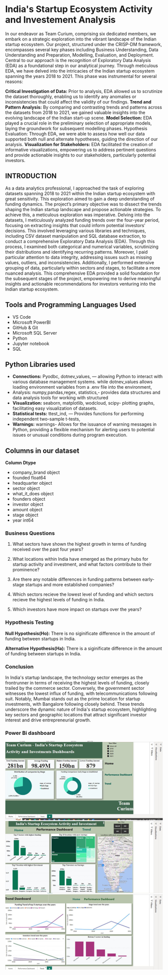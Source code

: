 # India's Startup Ecosystem Activity and Investement Analysis
In our endeavor as Team Curium, comprising six dedicated members, we embark on a strategic exploration into the vibrant landscape of the Indian startup ecosystem. Our project, structured under the CRISP-DM framework, encompasses several key phases including Business Understanding, Data Understanding and Preparation, Modelling, Evaluation, and Deployment. Central to our approach is the recognition of Exploratory Data Analysis (EDA) as a foundational step in our analytical journey. Through meticulous EDA, we have delved into the intricacies of the Indian startup ecosystem spanning the years 2018 to 2021. This phase was instrumental for several reasons:

**Critical Investigation of Data:** Prior to analysis, EDA allowed us to scrutinize the dataset thoroughly, enabling us to identify any anomalies or inconsistencies that could affect the validity of our findings.
**Trend and Pattern Analysis:** By comparing and contrasting trends and patterns across the datasets from 2018 to 2021, we gained valuable insights into the evolving landscape of the Indian start-up scene.
**Model Selection:** EDA played a crucial role in the preliminary selection of appropriate models, laying the groundwork for subsequent modelling phases.
Hypothesis Evaluation: Through EDA, we were able to assess how well our data supported both null and alternate hypotheses, guiding the direction of our analysis.
**Visualization for Stakeholders:** EDA facilitated the creation of informative visualizations, empowering us to address pertinent questions and provide actionable insights to our stakeholders, particularly potential investors.

## INTRODUCTION
As a data analytics professional, I approached the task of exploring datasets spanning 2018 to 2021 within the Indian startup ecosystem with great sensitivity. This exploration aimed to gain a deep understanding of funding dynamics. The project’s primary objective was to dissect the trends shaping the Indian startup landscape and propose actionable strategies. To achieve this, a meticulous exploration was imperative. Delving into the datasets, I meticulously analyzed funding trends over the four-year period, focusing on extracting insights that could inform potential investors’ decisions. This involved leveraging various libraries and techniques, including CSV dataset manipulation and SQL database extraction, to conduct a comprehensive Exploratory Data Analysis (EDA). Through this process, I examined both categorical and numerical variables, scrutinizing their distributions and identifying recurring patterns. Moreover, I paid particular attention to data integrity, addressing issues such as missing values, outliers, and inconsistencies. Additionally, I performed extensive grouping of data, particularly within sectors and stages, to facilitate a more nuanced analysis. This comprehensive EDA provided a solid foundation for the subsequent stages of the project, empowering me to derive meaningful insights and actionable recommendations for investors venturing into the Indian startup ecosystem.

## Tools and Programming Languages Used
- VS Code
- Microsoft PowerBI
- GitHub & Git
- Microsoft SQL Server
- Python
- Jupyter notebook
- SQL
## Python Libraries used
- **Connections:** Pyodbc, dotnev_values, — allowing Python to interact with various database management systems. while dotnev_values allows loading environment variables from a .env file into the environment,
- Analysis: numpy,pandas,regex, statistics,- provides data structures and data analysis tools for working with structured
- **Visualization:** seaborn, matplotlib, wodcloud, scipy- plotting graphs, facilitating easy visualization of datasets.
- **Statistical tests:** ttest_ind, — Provides functions for performing independent two-sample t-tests,
- **Warnings:** warnings- Allows for the issuance of warning messages in Python, providing a flexible mechanism for alerting users to potential issues or unusual conditions during program execution.

## Columns in our dataset
 **Column**             **Dtype**   
- company_brand         object 
- founded               float64
- headquarter           object
- sector                object 
- what_it_does          object
- founders              object
- investor              object 
- amount                object 
- stage                 object 
- year                  int64

### Business Questions

1. What sectors have shown the highest growth in terms of funding received over the past four years?

2. What locations within India have emerged as the primary hubs for startup activity and investment, and what factors contribute to their prominence?

3. Are there any notable differences in funding patterns between early-stage startups and more established companies?

4. Which sectors recieve the lowest level of funding and which sectors recieve the highest levels of funding in India.

5. Which investors have more impact on startups over the years?

### Hypothesis Testing

**Null Hypothesis(Ho):** There is no siginificate difference in the amount of funding between startups in India.

**Alternative Hypothesis(Ha):** There is a siginificate difference in the amount of funding between startups in India.

### Conclusion

In India's startup landscape, the technology sector emerges as the frontrunner in terms of receiving the highest levels of funding, closely trailed by the commerce sector. Conversely, the government sector witnesses the lowest influx of funding, with telecommunications following suit. Notably, Mumbai stands out as the prime location for startup investments, with Bangalore following closely behind. These trends underscore the dynamic nature of India's startup ecosystem, highlighting key sectors and geographic locations that attract significant investor interest and drive entrepreneurial growth.

### Power Bi dashboard

![Home Page](images/POWER1.JPG)
![Performance Dashboard](images/POWER2.JPG)
![Trend Dashboard](images/POWER3.JPG)
